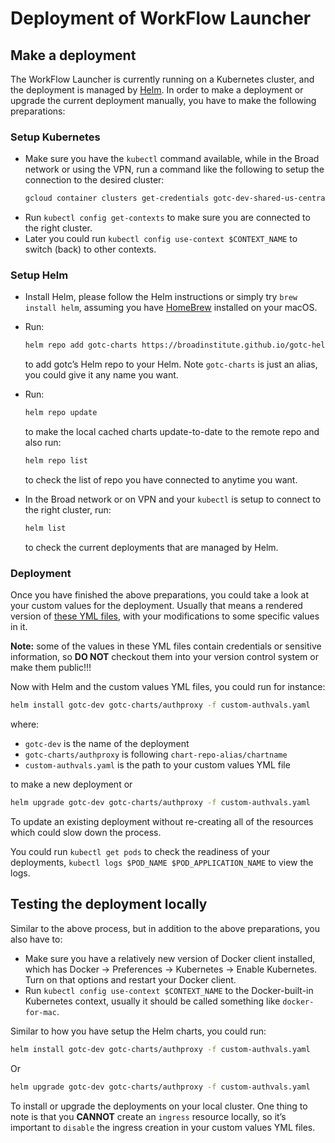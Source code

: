 # Deployment of WorkFlow Launcher

## Make a deployment
The WorkFlow Launcher is currently running on a Kubernetes cluster, and the deployment is managed by [Helm](https://helm.sh/docs/intro/install/). In order to make a deployment or upgrade the current deployment manually, you have to make the following preparations:

### Setup Kubernetes
- Make sure you have the `kubectl` command available, while in the Broad network or using the VPN, run a command like the following to setup the connection to the desired cluster:
    ```bash
    gcloud container clusters get-credentials gotc-dev-shared-us-central1-a --zone us-central1-a --project broad-gotc-dev
    ```
- Run `kubectl config get-contexts` to make sure you are connected to the right cluster.
- Later you could run `kubectl config use-context $CONTEXT_NAME` to switch (back) to other contexts.

### Setup Helm
- Install Helm, please follow the Helm instructions or simply try `brew install helm`, assuming you have [HomeBrew](https://brew.sh/) installed on your macOS.
- Run:
    ```bash
    helm repo add gotc-charts https://broadinstitute.github.io/gotc-helm-repo/
    ```
    to add gotc’s Helm repo to your Helm. Note `gotc-charts` is just an alias, you could give it any name you want.

- Run:
    ```bash
    helm repo update
    ```
    to make the local cached charts update-to-date to the remote repo and also run:

    ```bash
    helm repo list
    ```
    to check the list of repo you have connected to anytime you want.

- In the Broad network or on VPN and your `kubectl` is setup to connect to the right cluster,  run:
    ```bash
    helm list
    ```
    to check the current deployments that are managed by Helm.

### Deployment
Once you have finished the above preparations, you could take a look at your custom values for the deployment. Usually that means a rendered version of [these YML files](https://github.com/broadinstitute/gotc-deploy/tree/master/deploy/gotc-dev/helm), with your modifications to some specific values in it.

**Note:** some of the values in these YML files contain credentials or sensitive information, so **DO NOT** checkout them into your version control system or make them public!!!

Now with Helm and the custom values YML files, you could run for instance:

```bash
helm install gotc-dev gotc-charts/authproxy -f custom-authvals.yaml
```
where:

- `gotc-dev` is the name of the deployment
- `gotc-charts/authproxy` is following `chart-repo-alias/chartname`
- `custom-authvals.yaml` is the path to your custom values YML file

to make a new deployment or
```bash
helm upgrade gotc-dev gotc-charts/authproxy -f custom-authvals.yaml
```
To update an existing deployment without re-creating all of the resources which could slow down the process.

You could run `kubectl get pods` to check the readiness of your deployments, `kubectl logs $POD_NAME $POD_APPLICATION_NAME` to view the logs.

## Testing the deployment locally
Similar to the above process, but in addition to the above preparations, you also have to:

- Make sure you have a relatively new version of Docker client installed, which has Docker -> Preferences -> Kubernetes -> Enable Kubernetes. Turn on that options and restart your Docker client.
- Run `kubectl config use-context $CONTEXT_NAME` to the Docker-built-in Kubernetes context, usually it should be called something like `docker-for-mac`.

Similar to how you have setup the Helm charts, you could run:

```bash
helm install gotc-dev gotc-charts/authproxy -f custom-authvals.yaml
```
Or
```bash
helm upgrade gotc-dev gotc-charts/authproxy -f custom-authvals.yaml
```
To install or upgrade the deployments on your local cluster. One thing to note is that you **CANNOT** create an `ingress` resource locally, so it’s important to `disable` the ingress creation in your custom values YML files.
